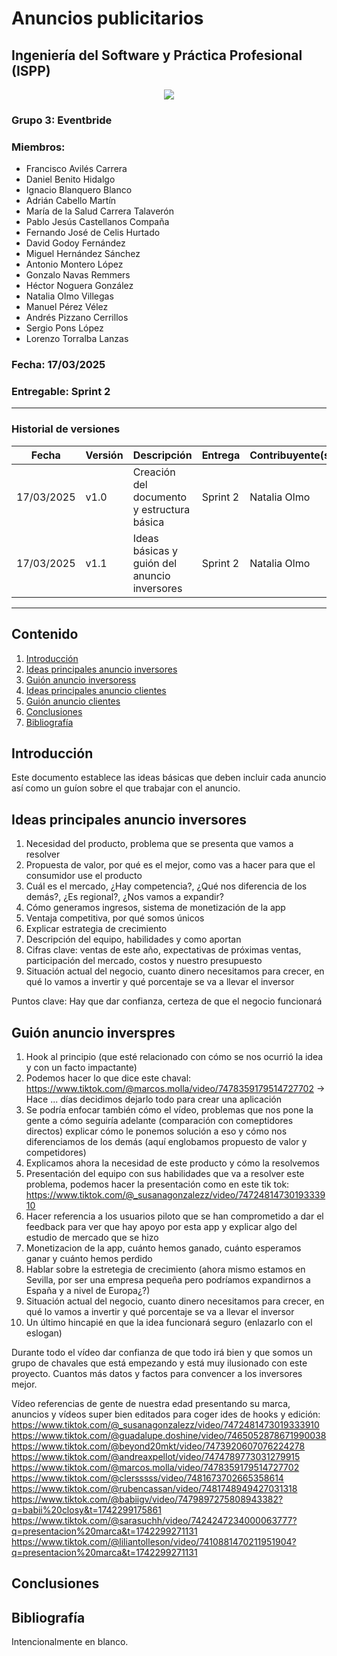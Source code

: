 # Anuncios publicitarios
## Ingeniería del Software y Práctica Profesional (ISPP)
<center><img src="../../img/Eventbride.png"></img></center>

### Grupo 3: Eventbride

### Miembros:
- Francisco Avilés Carrera
- Daniel Benito Hidalgo
- Ignacio Blanquero Blanco
- Adrián Cabello Martín
- María de la Salud Carrera Talaverón
- Pablo Jesús Castellanos Compaña
- Fernando José de Celis Hurtado
- David Godoy Fernández
- Miguel Hernández Sánchez
- Antonio Montero López
- Gonzalo Navas Remmers
- Héctor Noguera González
- Natalia Olmo Villegas
- Manuel Pérez Vélez
- Andrés Pizzano Cerrillos
- Sergio Pons López
- Lorenzo Torralba Lanzas

### Fecha: 17/03/2025

### Entregable: Sprint 2

---

### Historial de versiones

| Fecha      | Versión | Descripción                                      | Entrega  | Contribuyente(s)                    |
|------------|---------|--------------------------------------------------|----------|-------------------------------------|
| 17/03/2025 | v1.0    | Creación del documento y estructura básica       | Sprint 2 | Natalia Olmo                        |
| 17/03/2025 | v1.1    | Ideas básicas y guión del anuncio inversores | Sprint 2 | Natalia Olmo                        |

---

## Contenido
1. [Introducción](#intro)
2. [Ideas principales anuncio inversores](#id1)
3. [Guión anuncio inversoress](#id2)
4. [Ideas principales anuncio clientes](#id3)
5. [Guión anuncio clientes](#id4)
5. [Conclusiones](#concl)
6. [Bibliografía](#bib)


<div id='intro'></div>

## Introducción

Este documento establece las ideas básicas que deben incluir cada anuncio así como un guíon sobre el que trabajar con el anuncio.

<div id='id1'></div>

## Ideas principales anuncio inversores

1. Necesidad del producto, problema que se presenta que vamos a resolver
2. Propuesta de valor, por qué es el mejor, como vas a hacer para que el consumidor use el producto
3. Cuál es el mercado, ¿Hay competencia?, ¿Qué nos diferencia de los demás?, ¿Es regional?, ¿Nos vamos a expandir?
4. Cómo generamos ingresos, sistema de monetización de la app
5. Ventaja competitiva, por qué somos únicos
6. Explicar estrategia de crecimiento
7. Descripción del equipo, habilidades y como aportan
8. Cifras clave: ventas de este año, expectativas de próximas ventas, participación del mercado, costos y nuestro presupuesto
9. Situación actual del negocio, cuanto dinero necesitamos para crecer, en qué lo vamos a invertir y qué porcentaje se va a llevar el inversor

Puntos clave: Hay que dar confianza, certeza de que el negocio funcionará

<div id='id2'></div>

## Guión anuncio inverspres

1. Hook al principio (que esté relacionado con cómo se nos ocurrió la idea y con un facto impactante)
2. Podemos hacer lo que dice este chaval: https://www.tiktok.com/@marcos.molla/video/7478359179514727702 -> Hace ... días decidimos dejarlo todo para crear una aplicación
3. Se podría enfocar también cómo el vídeo, problemas que nos pone la gente a cómo seguiría adelante (comparación con comeptidores directos)  explicar cómo le ponemos solución a eso y cómo nos diferenciamos de los demás (aquí englobamos propuesto de valor y competidores)
4. Explicamos ahora la necesidad de este producto y cómo la resolvemos
5. Presentación del equipo con sus habilidades que va a resolver este problema, podemos hacer la presentación como en este tik tok: https://www.tiktok.com/@_susanagonzalezz/video/7472481473019333910
6. Hacer referencia a los usuarios piloto que se han comprometido a dar el feedback para ver que hay apoyo por esta app y explicar algo del estudio de mercado que se hizo
7. Monetizacion de la app, cuánto hemos ganado, cuánto esperamos ganar y cuánto hemos perdido
8. Hablar sobre la estretegia de crecimiento (ahora mismo estamos en Sevilla, por ser una empresa pequeña pero podríamos expandirnos a España y a nivel de Europa¿?)
9. Situación actual del negocio, cuanto dinero necesitamos para crecer, en qué lo vamos a invertir y qué porcentaje se va a llevar el inversor
10. Un último hincapié en que la idea funcionará seguro (enlazarlo con el eslogan)

Durante todo el vídeo dar confianza de que todo irá bien y que somos un grupo de chavales que está empezando y está muy ilusionado con este proyecto. Cuantos más datos y factos para convencer a los inversores mejor.

Vídeo referencias de gente de nuestra edad presentando su marca, anuncios y vídeos super bien editados para coger ides de hooks y edición:
https://www.tiktok.com/@_susanagonzalezz/video/7472481473019333910
https://www.tiktok.com/@guadalupe.doshine/video/7465052878671990038
https://www.tiktok.com/@beyond20mkt/video/7473920607076224278
https://www.tiktok.com/@andreaxpellot/video/7474789773031279915
https://www.tiktok.com/@marcos.molla/video/7478359179514727702
https://www.tiktok.com/@clersssss/video/7481673702665358614
https://www.tiktok.com/@rubencassan/video/7481748949427031318
https://www.tiktok.com/@babiigv/video/7479897275808943382?q=babii%20closy&t=1742299175861
https://www.tiktok.com/@sarasuchh/video/7424247234000063777?q=presentacion%20marca&t=1742299271131
https://www.tiktok.com/@liliantolleson/video/7410881470211951904?q=presentacion%20marca&t=1742299271131

<div id='concl'></div>

## Conclusiones


<div id='bib'></div>

## Bibliografía

Intencionalmente en blanco.



